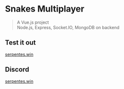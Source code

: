 # Snakes Multiplayer

> A Vue.js project <br />
> Node.js, Express, Socket.IO, MongoDB on backend


## Test it out
[serpentes.win](http://www.serpentes.win "serpentes.win")


## Discord
[serpentes.win](https://discord.gg/Tq8UJyV "discord")
